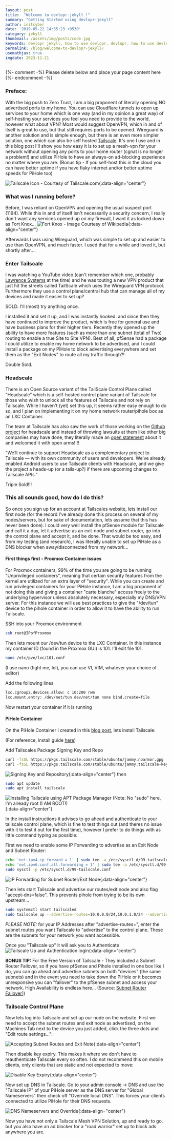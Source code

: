 ```yaml
---
layout: post
title:  "Welcome to devlopr-jekyll !"
summary: "Getting Started using devlopr-jekyll"
author: initcyber
date: '2019-05-22 14:35:23 +0530'
category: jekyll
thumbnail: /assets/img/posts/code.jpg
keywords: devlopr jekyll, how to use devlopr, devlopr, how to use devlopr-jekyll, devlopr-jekyll tutorial,best jekyll themes
permalink: /blog/welcome-to-devlopr-jekyll/
usemathjax: true
imgdate: 2023-11-21
---
```


{%- comment -%} Please delete below and place your page content here {%- endcomment -%}

### Preface:
With the big push to Zero Trust, I am a big proponent of literally opening NO advertised ports to my home. You can use Cloudflare tunnels to open up services to your home which is one way (and in my opinion a great way) of self-hosting your services you feel you need to provide to the world, however what about VPN? Most would suggest OpenVPN, which in and of itself is great to use, but that still requires ports to be opened. Wireguard is another solution and is simple enough, but there is an even more simpler solution, one which can also be self hosted [Tailscale](https://tailscale.com/). It's one I use and in this blog post I'll show you how easy it is to set up a mesh-vpn for your network without opening any ports to your home router (cgnat is no longer a problem!) and utilize PiHole to have an always-on ad-blocking experience no matter where you are. (Bonus tip - If you self-host this in the cloud you can have better uptime if you have flaky internet and/or better uptime speeds for PiHole too)

![Tailscale Icon - Courtesy of Tailscale.com](:/{{page.imgdate}}/1.png){:data-align="center"}

### What was I running before?
Before, I was reliant on OpenVPN and opening the usual suspect port (1194). While this in and of itself isn't necessarily a security concern, I really don't want any services opened up on my firewall, I want it as locked down as Fort Knox...
![Fort Knox - Image Courtesy of Wikipedia](:/{{page.imgdate}}/2.jpg){:data-align="center"}

Afterwards I was using Wireguard, which was simple to set up and easier to use than OpenVPN, and much faster. I used that for a while and loved it, but shortly after....

### Enter Tailscale
I was watching a YouTube video (can't remember which one, probably [Lawrence Systems](https://www.youtube.com/channel/UCHkYOD-3fZbuGhwsADBd9ZQ) at the time) and he was touting a new VPN product that just hit the streets called TailScale which uses the Wireguard VPN protocol. Furthermore they use a control plane/central hub that can manage all of my devices and made it easier to set up?

SOLD. I'll (most) try anything once.

I installed it and set it up, and I was instantly hooked. and since then they have continued to improve the product, which is free for general use and have business plans for their higher tiers. Recently they opened up the ability to have more features (such as more than one subnet (total of Two) routing to enable a true Site to Site VPN). Best of all, pfSense had a package I could utilize to enable my home network to be advertised, and I could install a package on my PiHole to block advertising everywhere and set them as the "Exit Nodes" to route all my traffic through?!

Double Sold.

### Headscale

There is an Open Source variant of the TailScale Control Plane called "Headscale" which is a self-hosted control plane variant of Tailscale for those who wish to unlock all the features of Tailscale and not rely on Tailscale. While I haven't (yet) set this up, it seems rather easy enough to do so, and I plan on implementing it on my home network router/pihole box as an LXC Container. 

The team at Tailscale has also saw the work of those working on the [Github project](https://github.com/juanfont/headscale) for headscale and instead of throwing lawsuits at them like other big companies may have done, they literally made an [open statement](https://tailscale.com/blog/opensource/) about it and welcomed it with open arms!!!!

"We’ll continue to support Headscale as a complementary project to Tailscale — with its own community of users and developers. We’ve already enabled Android users to use Tailscale clients with Headscale, and we give the project a heads-up (or a tails-up?) if there are upcoming changes to Tailscale APIs."

Triple Sold!!!

### This all sounds good, how do I do this?

So once you sign up for an account at Tailscales website, lets install our first node (for the record I've already done this process on several of my nodes/servers, but for sake of documentation, lets assume that this has never been done). I could very well install the pfSense module for Tailscale and call it a day, let it advertise as an exit-node and subnet router, go into the control plane and accept it, and be done. That would be too easy, and from my testing (and research), I was literally unable to set up PiHole as a DNS blocker when away/disconnected from my network...

#### First things first - Proxmox Container issues

For Proxmox containers, 99% of the time you are going to be running "Unprivileged containers", meaning that certain security features from the kernel are utilized for an extra layer of "security". While you can create and run privileged containers for your PiHole instance, I am a big proponent of not doing this and giving a container "carte blanche" access freely to the underlying hypervisor unless absolutely necessary, especially my DNS/VPN server. For this instance we will use best practices to give the "/dev/tun" device to the pihole container in order to allow it to have the ability to run Tailscale.

SSH into your Proxmox environment
```bash
ssh root@IPofProxmox
```

Then lets mount our /dev/tun device to the LXC Container. In this instance my container ID (found in the Proxmox GUI) is 101. I'll edit file 101.

```bash
nano /etc/pve/lxc/101.conf
```
(I use nano (fight me, lol), you can use VI, VIM, whatever your choice of editor)

Add the following lines

```bash
lxc.cgroup2.devices.allow: c 10:200 rwm
lxc.mount.entry: /dev/net/tun dev/net/tun none bind,create=file
```

Now restart your container if it is running

#### PiHole Container

On the PiHole Container I created in this [blog post](https://www.initcyber.com/posts/2023-04-30-Network%20Rebuild%20-%20Proxmox,%20pfSense,%20PiHole,%20oh%20my), lets install Tailscale:

(For reference, install guide [here](https://tailscale.com/kb/1187/install-ubuntu-2204/))

Add Tailscales Package Signing Key and Repo
```bash
curl -fsSL https://pkgs.tailscale.com/stable/ubuntu/jammy.noarmor.gpg | sudo tee /usr/share/keyrings/tailscale-archive-keyring.gpg >/dev/null
curl -fsSL https://pkgs.tailscale.com/stable/ubuntu/jammy.tailscale-keyring.list | sudo tee /etc/apt/sources.list.d/tailscale.list
```
![Signing Key and Repository](:/{{page.imgdate}}/3.png){:data-align="center"}
then 

```bash
sudo apt update
sudo apt install tailscale
```
![Installing Tailscale using APT Package Manager (Note: No "sudo" here, I'm already root (I AM ROOT!)](:/{{page.imgdate}}/4.png){:data-align="center"}

In the install instructions it advises to go ahead and authenticate to your tailscale control plane, which is fine to test things out (and theres no issue with it to test it out for the first time), however I prefer to do things with as little command typing as possible:

First we need to enable some IP Forwarding to advertise as an Exit Node and Subnet Router:
```bash
echo 'net.ipv4.ip_forward = 1' | sudo tee -a /etc/sysctl.d/99-tailscale.conf
echo 'net.ipv6.conf.all.forwarding = 1' | sudo tee -a /etc/sysctl.d/99-tailscale.conf
sudo sysctl -p /etc/sysctl.d/99-tailscale.conf
```
![IP Forwarding for Subnet Router/Exit Node](:/{{page.imgdate}}/5.png){:data-align="center"}

Then lets start Tailscale and advertise our routes/exit node and also flag "accept-dns=false". This prevents pihole from trying to be its own upstream...
```bash
sudo systemctl start tailscaled
sudo tailscale up --advertise-routes=10.0.0.0/24,10.0.1.0/24 --advertise-exit-node --accept-dns=false
```

_PLEASE NOTE:_ for your IP Addresses after "advertise-routes=", enter the subnet routes you want Tailscale to "advertise" to the control plane. These are the subnets for your network you want accessible.

Once you "Tailscale up" it will ask you to Authenticate
![Tailscale Up and Authentication login](:/{{page.imgdate}}/6.png){:data-align="center"}


**BONUS TIP:** For the Free Version of Tailscale - They included a Subnet Router Failover, so if you have pfSense and Pihole installed in one box like I do, you can go ahead and advertise subnets on both "devices" (the same subnets) and in the event you need to take down the PiHole or it becomes unresponsive you can "failover" to the pfSense subnet and access your network. High Availability is endless here... (Source: [Subnet Router Failover](https://tailscale.com/kb/1115/subnet-failover/)])


### Tailscale Control Plane

Now lets log into Tailscale and set up our node on the website. First we need to accept the subnet routes and exit node as advertised, on the Machines Tab next to the device you just added, click the three dots and "Edit route settings...":

![Accepting Subnet Routes and Exit Note](:/{{page.imgdate}}/7.png){:data-align="center"}

Then disable key expiry. This makes it where we don't have to reauthenticate Tailscale every so often. I do not recommend this on mobile clients, only clients that are static and not expected to move:

![Disable Key Expiry](:/{{page.imgdate}}/8.png){:data-align="center"}

Now set up DNS in Tailscale. Go to your admin console -> DNS and use the "Tailscale IP" of your PiHole server as the DNS server for "Global Nameservers" then check off "Override local DNS". This forces your clients connected to utilize PiHole for their DNS requests.

![DNS Nameservers and Override](:/{{page.imgdate}}/9.png){:data-align="center"}

Now you have not only a Tailscale Mesh VPN Solution, up and ready to go, but you also have an ad blocker for a "road warrior" set up to block ads anywhere you are.

